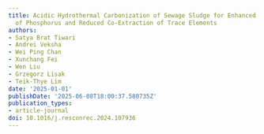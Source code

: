 ```yaml
---
title: Acidic Hydrothermal Carbonization of Sewage Sludge for Enhanced Alkaline Extraction
  of Phosphorus and Reduced Co-Extraction of Trace Elements
authors:
- Satya Brat Tiwari
- Andrei Veksha
- Wei Ping Chan
- Xunchang Fei
- Wen Liu
- Grzegorz Lisak
- Teik-Thye Lim
date: '2025-01-01'
publishDate: '2025-06-08T18:00:37.580735Z'
publication_types:
- article-journal
doi: 10.1016/j.resconrec.2024.107936
---
```

